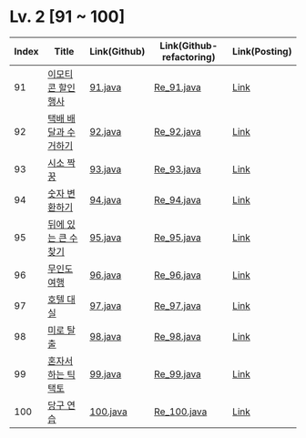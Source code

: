 # Lv. 2 \[91 ~ 100]

| Index | Title | Link(Github) | Link(Github-refactoring) | Link(Posting) |
|----|----|----|----|----|
| 91 | [이모티콘 할인행사](https://school.programmers.co.kr/learn/courses/30/lessons/150368) | [91.java](https://github.com/2384320/Programmers-Algorithm/blob/main/Lv.2/91~100/91.java) | [Re_91.java](https://github.com/2384320/Programmers-Algorithm/blob/main/Lv.2/91~100/Re_91.java) | [Link](https://swift-badge-161.notion.site/Lv-2-091-8e4b1d307445440c9277cdea06746ebe?pvs=4) |
| 92 | [택배 배달과 수거하기](https://school.programmers.co.kr/learn/courses/30/lessons/150369) | [92.java](https://github.com/2384320/Programmers-Algorithm/blob/main/Lv.2/91~100/92.java) | [Re_92.java](https://github.com/2384320/Programmers-Algorithm/blob/main/Lv.2/91~100/Re_92.java) | [Link](https://swift-badge-161.notion.site/Lv-2-092-38d6c5478db84d529d0797ee4cbb6148?pvs=4) |
| 93 | [시소 짝꿍](https://school.programmers.co.kr/learn/courses/30/lessons/152996) | [93.java](https://github.com/2384320/Programmers-Algorithm/blob/main/Lv.2/91~100/93.java) | [Re_93.java](https://github.com/2384320/Programmers-Algorithm/blob/main/Lv.2/91~100/Re_93.java) | [Link](https://swift-badge-161.notion.site/Lv-2-093-a98a00bd5cfe48e190149e6634e6bd65?pvs=4) |
| 94 | [숫자 변환하기](https://school.programmers.co.kr/learn/courses/30/lessons/154538) | [94.java](https://github.com/2384320/Programmers-Algorithm/blob/main/Lv.2/91~100/94.java) | [Re_94.java](https://github.com/2384320/Programmers-Algorithm/blob/main/Lv.2/91~100/Re_94.java) | [Link](https://swift-badge-161.notion.site/Lv-2-094-ad3b496ffb164884a4ef49fe238c6dc5?pvs=4) |
| 95 | [뒤에 있는 큰 수 찾기](https://school.programmers.co.kr/learn/courses/30/lessons/154539) | [95.java](https://github.com/2384320/Programmers-Algorithm/blob/main/Lv.2/91~100/95.java) | [Re_95.java](https://github.com/2384320/Programmers-Algorithm/blob/main/Lv.2/91~100/Re_95.java) | [Link](https://swift-badge-161.notion.site/Lv-2-095-20963ab6dfb141e19481a6b5f36682c6?pvs=4) |
| 96 | [무인도 여행](https://school.programmers.co.kr/learn/courses/30/lessons/154540) | [96.java](https://github.com/2384320/Programmers-Algorithm/blob/main/Lv.2/91~100/96.java) | [Re_96.java](https://github.com/2384320/Programmers-Algorithm/blob/main/Lv.2/91~100/Re_96.java) | [Link](https://swift-badge-161.notion.site/Lv-2-096-2efc686bd78d45cf89f9db9e63a5b6ae?pvs=4) |
| 97 | [호텔 대실](https://school.programmers.co.kr/learn/courses/30/lessons/155651) | [97.java](https://github.com/2384320/Programmers-Algorithm/blob/main/Lv.2/91~100/97.java) | [Re_97.java](https://github.com/2384320/Programmers-Algorithm/blob/main/Lv.2/91~100/Re_97.java) | [Link](https://swift-badge-161.notion.site/Lv-2-097-257d334a4d5a4d5f974ac925cf6c72c0?pvs=4) |
| 98 | [미로 탈출](https://school.programmers.co.kr/learn/courses/30/lessons/159993) | [98.java](https://github.com/2384320/Programmers-Algorithm/blob/main/Lv.2/91~100/98.java) | [Re_98.java](https://github.com/2384320/Programmers-Algorithm/blob/main/Lv.2/91~100/Re_98.java) | [Link](https://swift-badge-161.notion.site/Lv-2-098-03f93b414dc74cd695c585fd936947a8?pvs=4) |
| 99 | [혼자서 하는 틱택토](https://school.programmers.co.kr/learn/courses/30/lessons/160585) | [99.java](https://github.com/2384320/Programmers-Algorithm/blob/main/Lv.2/91~100/99.java) | [Re_99.java](https://github.com/2384320/Programmers-Algorithm/blob/main/Lv.2/91~100/Re_99.java) | [Link]() |
| 100 | [당구 연습](https://school.programmers.co.kr/learn/courses/30/lessons/169198) | [100.java](https://github.com/2384320/Programmers-Algorithm/blob/main/Lv.2/91~100/100.java) | [Re_100.java](https://github.com/2384320/Programmers-Algorithm/blob/main/Lv.2/91~100/Re_100.java) | [Link]() |